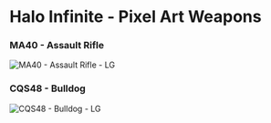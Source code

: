 # Halo Infinite - Pixel Art Weapons

### MA40 - Assault Rifle
![MA40 - Assault Rifle - LG](https://user-images.githubusercontent.com/11794877/143465508-4026b166-60db-44d6-9f4e-6d1cf08a92a0.png)

### CQS48 - Bulldog
![CQS48 - Bulldog - LG](https://user-images.githubusercontent.com/11794877/143465504-796d7b30-987a-40f2-bbf9-342dcfdf8343.png)
